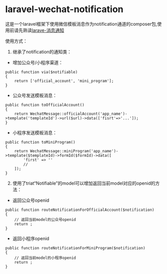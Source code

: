 # laravel-wechat-notification
这是一个laravel框架下使用微信模板消息作为notification通道的composer包,使用前请先熟读[larave-消息通知](https://learnku.com/docs/laravel/8.x/notifications/9396)

使用方式：
1. 继承了notification的通知类：
* 增加公众号/小程序渠道：
<pre><code>public function via($notifiable)
{
    return ['official_account', 'mini_program'];
}</code></pre>
* 公众号发送模板消息：
<pre><code>public function toOfficialAccount()
{
    return WechatMessage::officialAccount('app_name')->template('templateId')->url($url)->data(['fisrt'=>'...']);
}</code></pre>
* 小程序发送模板消息：
<pre><code>public function toMiniProgram()
{
    return WechatMessage::miniProgram('app_name')->template($templateId)->formId($formId)->data([
        'first' => ''
        //
    ]);
}</code></pre>
2. 使用了triat“Notifiable”的model可以增加返回当前model对应的openid的方法：
* 返回公众号openid
<pre><code>public function routeNotificationForOfficialAccount($notification)
{
    // 返回当前model的公众号openid
    return ;
}</code></pre>
* 返回小程序openid
<pre><code>public function routeNotificationForMiniProgram($notification)
{
    // 返回当前model的小程序openid
    return ;
}</code></pre>
